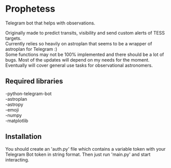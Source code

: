 # Prophetess
 Telegram bot that helps with observations.  
 
 Originally made to predict transits, visibility and send custom alerts of TESS targets.  
 Currently relies so heavily on astroplan that seems to be a wrapper of astroplan for Telegram :)  
 Some functions may not be 100% implemented and there should be a lot of bugs. Most of the updates will depend on my needs for the moment.  
 Eventually will cover general use tasks for observational astronomers.
 
 
## Required libraries
 -python-telegram-bot  
 -astroplan  
 -astropy  
 -emoji  
 -numpy  
 -matplotlib  
 
## Installation
You should create an 'auth.py' file which contains a variable token with your Telegram Bot token in string format. Then just run 'main.py' and start interacting.
 
